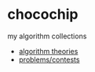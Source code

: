 # chocochip

my algorithm collections

- [algorithm theories](algorithms/)
- [problems/contests](sites/)



